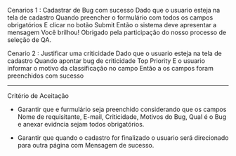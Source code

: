 Cenarios 1 : Cadastrar de Bug com sucesso
Dado que o usuario esteja na tela de cadastro
Quando preencher o formulário com todos os campos obrigatórios
E clicar no botão Submit
Então o sistema deve apresentar a mensagem Você brilhou! Obrigado pela participação do nosso processo de seleção de QA.

Cenario 2 : Justificar uma criticidade
Dado que o usuario esteja na tela de cadastro
Quando apontar bug de criticidade Top Priority
E o usuario informar o motivo da classificação no campo
Então a os campos foram preenchidos com sucesso

-----------------------------------------------------------------------------------------------------------
Critério de Aceitação

* Garantir que e furmulário seja preenchido considerando que os campos Nome de requisitante, E-mail, Criticidade,
Motivos do Bug, Qual é o Bug e anexar evidncia sejam todos obrigatórios.

* Garantir que quando o cadastro for finalizado o usuario será direcionado para outra página com Mensagem de sucesso.